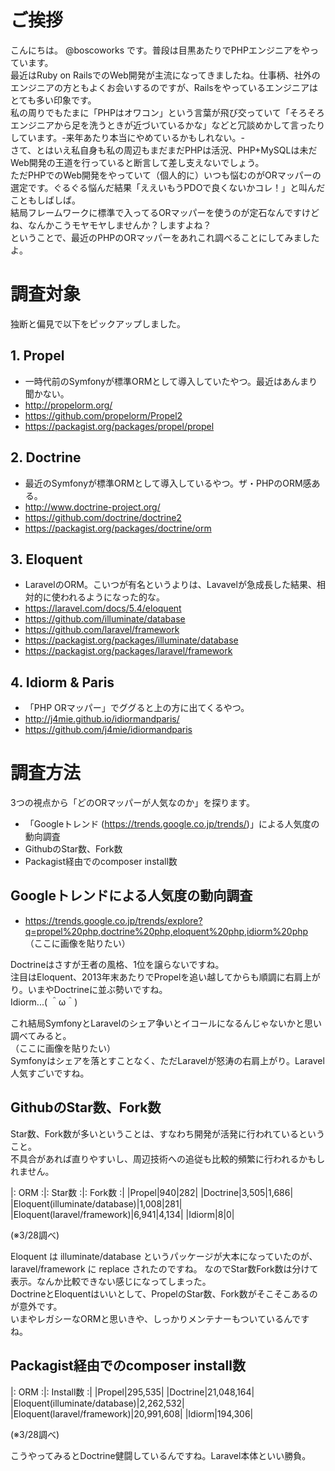 # ご挨拶
こんにちは。 @boscoworks です。普段は目黒あたりでPHPエンジニアをやっています。  
最近はRuby on RailsでのWeb開発が主流になってきましたね。仕事柄、社外のエンジニアの方ともよくお会いするのですが、Railsをやっているエンジニアはとても多い印象です。  
私の周りでもたまに「PHPはオワコン」という言葉が飛び交っていて「そろそろエンジニアから足を洗うときが近づいているかな」などと冗談めかして言ったりしています。-来年あたり本当にやめているかもしれない。-  
さて、とはいえ私自身も私の周辺もまだまだPHPは活況、PHP+MySQLは未だWeb開発の王道を行っていると断言して差し支えないでしょう。  
ただPHPでのWeb開発をやっていて（個人的に）いつも悩むのがORマッパーの選定です。ぐるぐる悩んだ結果「ええいもうPDOで良くないかコレ！」と叫んだこともしばしば。  
結局フレームワークに標準で入ってるORマッパーを使うのが定石なんですけどね、なんかこうモヤモヤしませんか？しますよね？  
ということで、最近のPHPのORマッパーをあれこれ調べることにしてみましたよ。  

# 調査対象
独断と偏見で以下をピックアップしました。  

## 1. Propel
 - 一時代前のSymfonyが標準ORMとして導入していたやつ。最近はあんまり聞かない。
  - http://propelorm.org/
  - https://github.com/propelorm/Propel2
  - https://packagist.org/packages/propel/propel
## 2. Doctrine
 - 最近のSymfonyが標準ORMとして導入しているやつ。ザ・PHPのORM感ある。
  - http://www.doctrine-project.org/
  - https://github.com/doctrine/doctrine2
  - https://packagist.org/packages/doctrine/orm
## 3. Eloquent
 - LaravelのORM。こいつが有名というよりは、Lavavelが急成長した結果、相対的に使われるようになった的な。
  - https://laravel.com/docs/5.4/eloquent
  - https://github.com/illuminate/database
  - https://github.com/laravel/framework
  - https://packagist.org/packages/illuminate/database
  - https://packagist.org/packages/laravel/framework
## 4. Idiorm & Paris
 - 「PHP ORマッパー」でググると上の方に出てくるやつ。
  - http://j4mie.github.io/idiormandparis/
  - https://github.com/j4mie/idiormandparis

# 調査方法
3つの視点から「どのORマッパーが人気なのか」を探ります。

+ 「Googleトレンド (https://trends.google.co.jp/trends/)」による人気度の動向調査
+ GithubのStar数、Fork数
+ Packagist経由でのcomposer install数

## Googleトレンドによる人気度の動向調査
 - https://trends.google.co.jp/trends/explore?q=propel%20php,doctrine%20php,eloquent%20php,idiorm%20php
（ここに画像を貼りたい）

Doctrineはさすが王者の風格、1位を譲らないですね。  
注目はEloquent、2013年末あたりでPropelを追い越してからも順調に右肩上がり。いまやDoctrineに並ぶ勢いですね。  
Idiorm...( ＾ω＾)  

これ結局SymfonyとLaravelのシェア争いとイコールになるんじゃないかと思い調べてみると。  
（ここに画像を貼りたい）  
 Symfonyはシェアを落とすことなく、ただLaravelが怒涛の右肩上がり。Laravel人気すごいですね。  

## GithubのStar数、Fork数
Star数、Fork数が多いということは、すなわち開発が活発に行われているということ。  
不具合があれば直りやすいし、周辺技術への追従も比較的頻繁に行われるかもしれません。  

|: ORM :|: Star数 :|: Fork数 :|
|Propel|940|282|
|Doctrine|3,505|1,686|
|Eloquent(illuminate/database)|1,008|281|
|Eloquent(laravel/framework)|6,941|4,134|
|Idiorm|8|0|

(※3/28調べ)

Eloquent は illuminate/database というパッケージが大本になっていたのが、 laravel/framework に replace されたのですね。
なのでStar数Fork数は分けて表示。なんか比較できない感じになってしまった。  
DoctrineとEloquentはいいとして、PropelのStar数、Fork数がそこそこあるのが意外です。  
いまやレガシーなORMと思いきや、しっかりメンテナーもついているんですね。  

## Packagist経由でのcomposer install数
|: ORM :|: Install数 :|
|Propel|295,535|
|Doctrine|21,048,164|
|Eloquent(illuminate/database)|2,262,532|
|Eloquent(laravel/framework)|20,991,608|
|Idiorm|194,306|

(※3/28調べ)

こうやってみるとDoctrine健闘しているんですね。Laravel本体といい勝負。

